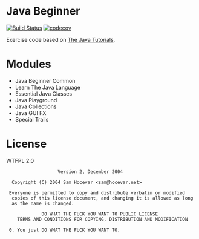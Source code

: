 # Java Beginner

[![Build Status](https://travis-ci.org/bonjourcs/java-beginner.svg?branch=master)](https://travis-ci.org/bonjourcs/java-beginner)
[![codecov](https://codecov.io/gh/bonjourcs/java-beginner/branch/master/graph/badge.svg)](https://codecov.io/gh/bonjourcs/java-beginner)

Exercise code based on [The Java Tutorials](https://docs.oracle.com/javase/tutorial/).


# Modules

- Java Beginner Common
- Learn The Java Language
- Essential Java Classes
- Java Playground
- Java Collections
- Java GUI FX
- Special Trails

# License

WTFPL 2.0

```
                   Version 2, December 2004
  
  Copyright (C) 2004 Sam Hocevar <sam@hocevar.net>
  
 Everyone is permitted to copy and distribute verbatim or modified
  copies of this license document, and changing it is allowed as long
  as the name is changed.
  
             DO WHAT THE FUCK YOU WANT TO PUBLIC LICENSE
    TERMS AND CONDITIONS FOR COPYING, DISTRIBUTION AND MODIFICATION
  
 0. You just DO WHAT THE FUCK YOU WANT TO.
 
```
